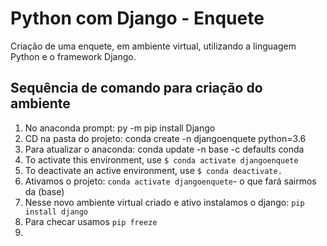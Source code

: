 # Python com Django - Enquete

Criação de uma enquete, em ambiente virtual, utilizando a linguagem Python e o framework Django.

## Sequência de comando para criação do ambiente
1. No anaconda prompt: py -m pip install Django
2. CD na pasta do projeto: conda create -n djangoenquete python=3.6
3. Para atualizar o anaconda: conda update -n base -c defaults conda
4. To activate this environment, use 
``$ conda activate djangoenquete``
5. To deactivate an active environment, use 
```$ conda deactivate.```
6. Ativamos o projeto: ``conda activate djangoenquete``- o que fará sairmos da (base)
7. Nesse novo ambiente virtual criado e ativo instalamos o django: ``pip install django``
8. Para checar usamos ``pip freeze``
9. 
